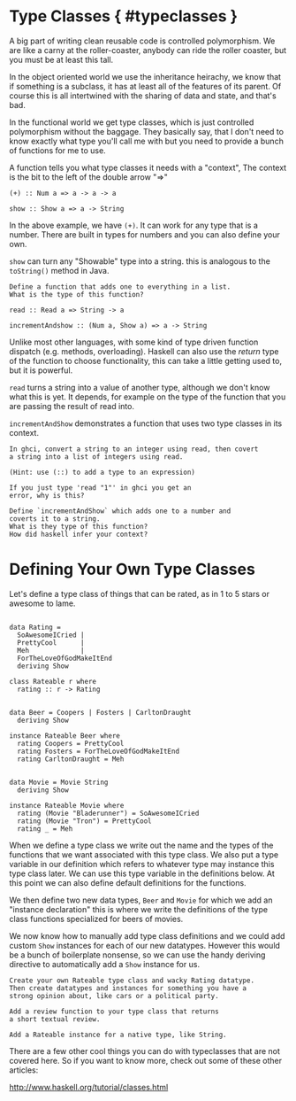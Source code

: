 # Type Classes { #typeclasses }

A big part of writing clean reusable code is controlled
polymorphism. We are like a carny at the roller-coaster, anybody can
ride the roller coaster, but you must be at least this tall.

In the object oriented world we use the inheritance heirachy, we know
that if something is a subclass, it has at least all of the features
of its parent. Of course this is all intertwined with the sharing
of data and state, and that's bad.

In the functional world we get type classes, which is just
controlled polymorphism without the baggage. They basically
say, that I don't need to know exactly what type you'll call me with
but you need to provide a bunch of functions for me to use.

A function tells you what type classes it needs with a "context",
The context is the bit to the left of the double arrow "=>"

~~~{data-language=haskell .nocheck}
(+) :: Num a => a -> a -> a

show :: Show a => a -> String
~~~

In the above example, we have `(+)`. It can work
for any type that is a number. There are built
in types for numbers and you can also define your
own.

`show` can turn any "Showable" type into a string.
this is analogous to the `toString()` method in Java.

```instruction
Define a function that adds one to everything in a list.
What is the type of this function?
```

~~~{data-language=haskell .nocheck}
read :: Read a => String -> a

incrementAndshow :: (Num a, Show a) => a -> String
~~~

Unlike most other languages, with some kind of type driven
function dispatch (e.g. methods, overloading). Haskell can also
use the _return_ type of the function to choose functionality,
this can take a little getting used to, but it is powerful.

`read` turns a string into a value of another type,
although we don't know what this is yet. It depends,
for example on the type of the function that you are
passing the result of read into.

`incrementAndShow` demonstrates a function that uses two
type classes in its context.

```instruction
In ghci, convert a string to an integer using read, then covert
a string into a list of integers using read.

(Hint: use (::) to add a type to an expression)

If you just type 'read "1"' in ghci you get an
error, why is this?
```

```instruction
Define `incrementAndShow` which adds one to a number and
coverts it to a string.
What is they type of this function?
How did haskell infer your context?
```

# Defining Your Own Type Classes

Let's define a type class of things that can be
rated, as in 1 to 5 stars or awesome to lame.

~~~{data-language=haskell data-filter=./resources/scripts/check.sh}

data Rating = 
  SoAwesomeICried |
  PrettyCool      |
  Meh             |
  ForTheLoveOfGodMakeItEnd
  deriving Show

class Rateable r where
  rating :: r -> Rating


data Beer = Coopers | Fosters | CarltonDraught
  deriving Show

instance Rateable Beer where
  rating Coopers = PrettyCool
  rating Fosters = ForTheLoveOfGodMakeItEnd
  rating CarltonDraught = Meh


data Movie = Movie String
  deriving Show

instance Rateable Movie where
  rating (Movie "Bladerunner") = SoAwesomeICried
  rating (Movie "Tron") = PrettyCool
  rating _ = Meh

~~~

When we define a type class we write out the name and the types of the
functions that we want associated with this type class. We also put a
type variable in our definition which refers to whatever type may
instance this type class later. We can use this type variable in the
definitions below. At this point we can also define default
definitions for the functions.

We then define two new data types, `Beer` and `Movie`
for which we add an "instance declaration" this is where
we write the definitions of the type class functions specialized
for beers of movies.

We now know how to manually add type class definitions and
we could add custom `Show` instances for each of our
new datatypes. However this would be a bunch of boilerplate
nonsense, so we can use the handy deriving directive to
automatically add a `Show` instance for us.

```instruction
Create your own Rateable type class and wacky Rating datatype.
Then create datatypes and instances for something you have a
strong opinion about, like cars or a political party.
```

```instruction
Add a review function to your type class that returns
a short textual review.
```

```instruction
Add a Rateable instance for a native type, like String.
```


There are a few other cool things you can do with typeclasses
that are not covered here. So if you want to know more, check
out some of these other articles:

<http://www.haskell.org/tutorial/classes.html>
